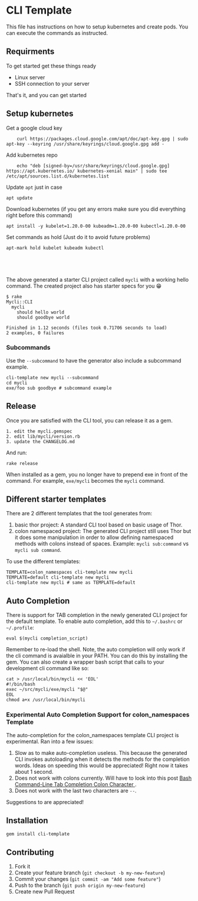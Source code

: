 # CLI Template
This file has instructions on how to setup kubernetes and create pods.
You can execute the commands as instructed.
## Requirments
To get started get these things ready
* Linux server
* SSH connection to your server

That's it, and you can get started
## Setup kubernetes
Get a google cloud key
```console
    curl https://packages.cloud.google.com/apt/doc/apt-key.gpg | sudo apt-key --keyring /usr/share/keyrings/cloud.google.gpg add -
```
Add kubernetes repo
```console
    echo "deb [signed-by=/usr/share/keyrings/cloud.google.gpg] https://apt.kubernetes.io/ kubernetes-xenial main" | sudo tee /etc/apt/sources.list.d/kubernetes.list
```
Update `apt` just in case
```console
apt update
```
Download kubernetes (if you get any errors make sure you did everything right before this command)
```console
apt install -y kubelet=1.20.0-00 kubeadm=1.20.0-00 kubectl=1.20.0-00
```
Set commands as hold (Just do it to avoid future problems)
```console
apt-mark hold kubelet kubeadm kubectl
```
```console
```
```console
```
```console
```
```console
```

The above generated a starter CLI project called `mycli` with a working hello command.  The created project also has starter specs for you 😁

    $ rake
    Mycli::CLI
      mycli
        should hello world
        should goodbye world

    Finished in 1.12 seconds (files took 0.71706 seconds to load)
    2 examples, 0 failures

### Subcommands

Use the `--subcommand` to have the generator also include a subcommand example.

    cli-template new mycli --subcommand
    cd mycli
    exe/foo sub goodbye # subcommand example

## Release

Once you are satisfied with the CLI tool, you can release it as a gem.

    1. edit the mycli.gemspec
    2. edit lib/mycli/version.rb
    3. update the CHANGELOG.md

And run:

    rake release

When installed as a gem, you no longer have to prepend exe in front of the command.  For example, `exe/mycli` becomes the `mycli` command.

## Different starter templates

There are 2 different templates that the tool generates from:

1. basic thor project: A standard CLI tool based on basic usage of Thor.
2. colon namespaced project: The generated CLI project still uses Thor but it does some manipulation in order to allow defining namespaced methods with colons instead of spaces.  Example: `mycli sub:command` vs `mycli sub command`.

To use the different templates:

    TEMPLATE=colon_namespaces cli-template new mycli
    TEMPLATE=default cli-template new mycli
    cli-template new mycli # same as TEMPLATE=default

## Auto Completion

There is support for TAB completion in the newly generated CLI project for the default template.  To enable auto completion, add this to `~/.bashrc` or `~/.profile`:

    eval $(mycli completion_script)

Remember to re-load the shell. Note, the auto completion will only work if the cli command is avaialble in your PATH.  You can do this by installing the gem.  You can also create a wrapper bash script that calls to your development cli command like so:

    cat > /usr/local/bin/mycli << 'EOL'
    #!/bin/bash
    exec ~/src/mycli/exe/mycli "$@"
    EOL
    chmod a+x /usr/local/bin/mycli

### Experimental Auto Completion Support for colon_namespaces Template

The auto-completion for the colon_namespaces template CLI project is experimental. Ran into a few issues:

1. Slow as to make auto-completion useless. This because the generated CLI invokes autoloading when it detects the methods for the completion words. Ideas on speeding this would be appreciated! Right now it takes about 1 second.
2. Does not work with colons currently.  Will have to look into this post [Bash Command-Line Tab Completion Colon Character
](https://stackoverflow.com/questions/25362968/bash-command-line-tab-completion-colon-character).
3. Does not work with the last two characters are `--`.

Suggestions to are appreciated!

## Installation

    gem install cli-template

## Contributing

1. Fork it
2. Create your feature branch (`git checkout -b my-new-feature`)
3. Commit your changes (`git commit -am "Add some feature"`)
4. Push to the branch (`git push origin my-new-feature`)
5. Create new Pull Request
